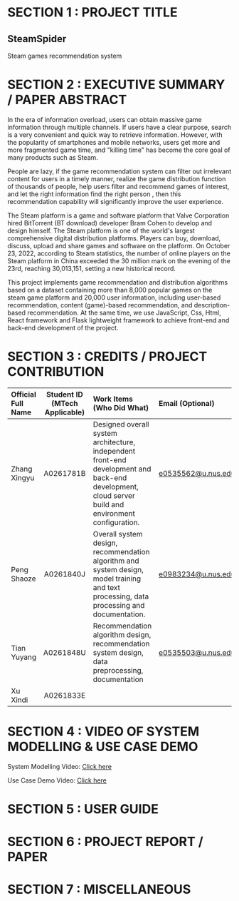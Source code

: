 # SECTION 1 : PROJECT TITLE

## SteamSpider

Steam games recommendation system

# SECTION 2 : EXECUTIVE SUMMARY / PAPER ABSTRACT

In the era of information overload, users can obtain massive game information through multiple channels. If users have a clear purpose, search is a very convenient and quick way to retrieve information. However, with the popularity of smartphones and mobile networks, users get more and more fragmented game time, and "killing time" has become the core goal of many products such as Steam.

People are lazy, if the game recommendation system can filter out irrelevant content for users in a timely manner, realize the game distribution function of thousands of people, help users filter and recommend games of interest, and let the right information find the right person , then this recommendation capability will significantly improve the user experience.

The Steam platform is a game and software platform that Valve Corporation hired BitTorrent (BT download) developer Bram Cohen to develop and design himself. The Steam platform is one of the world's largest comprehensive digital distribution platforms. Players can buy, download, discuss, upload and share games and software on the platform. On October 23, 2022, according to Steam statistics, the number of online players on the Steam platform in China exceeded the 30 million mark on the evening of the 23rd, reaching 30,013,151, setting a new historical record.

This project implements game recommendation and distribution algorithms based on a dataset containing more than 8,000 popular games on the steam game platform and 20,000 user information, including user-based recommendation, content (game)-based recommendation, and description-based recommendation. At the same time, we use JavaScript, Css, Html, React framework and Flask lightweight framework to achieve front-end and back-end development of the project.

# SECTION 3 : CREDITS / PROJECT CONTRIBUTION

| Official Full Name | Student ID (MTech Applicable) | Work Items (Who Did What)                                                                                                                           | Email (Optional)      |
| :----------------- | :---------------------------: | :-------------------------------------------------------------------------------------------------------------------------------------------------- | :-------------------- |
| Zhang Xingyu       |           A0261781B           | Designed overall system architecture, independent front-end development and back-end development, cloud server build and environment configuration. | e0535562@u.nus.edu    |
| Peng Shaoze        |           A0261840J           | Overall system design, recommendation algorithm and system design, model training and text processing, data processing and documentation.       | e0983234@u.nus.edu |
| Tian Yuyang        |           A0261848U           | Recommendation algorithm design, recommendation system design, data preprocessing, documentation                                                    | e0535503@u.nus.edu    |
| Xu Xindi           |           A0261833E           |                                                                                                                                                     |                       |

# SECTION 4 : VIDEO OF SYSTEM MODELLING & USE CASE DEMO

System Modelling Video: [Click here](https://youtu.be/guw4rCkqw8U)

Use Case Demo Video: [Click here](https://youtu.be/Yn10Qviu7Ww)

# SECTION 5 : USER GUIDE

# SECTION 6 : PROJECT REPORT / PAPER


# SECTION 7 : MISCELLANEOUS
